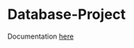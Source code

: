 # Database-Project

Documentation [here](https://docs.google.com/document/d/1gNtPLPF-p2EvdvDcJneKC8dSJw-6-nzKyu6EC4VqrWw/edit?usp=sharing)
